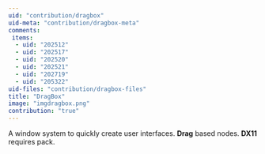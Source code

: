 ```yaml
---
uid: "contribution/dragbox"
uid-meta: "contribution/dragbox-meta"
comments: 
 items: 
  - uid: "202512"
  - uid: "202517"
  - uid: "202520"
  - uid: "202521"
  - uid: "202719"
  - uid: "205322"
uid-files: "contribution/dragbox-files"
title: "DragBox"
image: "imgdragbox.png"
contribution: "true"
---
```


A window system to quickly create user interfaces.
**Drag** based nodes. **DX11** requires pack.